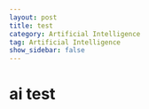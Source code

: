```yaml
---
layout: post
title: test
category: Artificial Intelligence
tag: Artificial Intelligence
show_sidebar: false
---
```


# ai test



